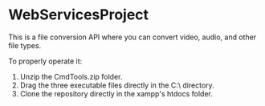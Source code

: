 # WebServicesProject

This is a file conversion API where you can convert video, audio, and other file types.

To properly operate it:

1. Unzip the CmdTools.zip folder.
2. Drag the three executable files directly in the C:\ directory.
3. Clone the repository directly in the xampp's htdocs folder.
